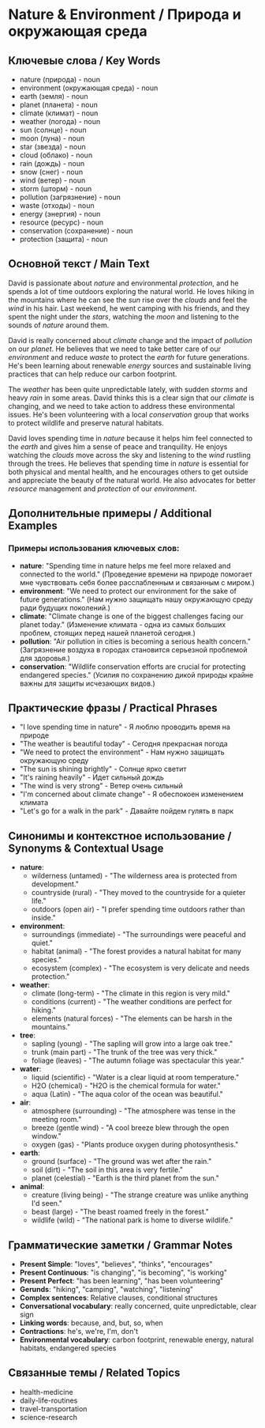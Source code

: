 # Nature & Environment / Природа и окружающая среда

## Ключевые слова / Key Words
- nature (природа) - noun
- environment (окружающая среда) - noun
- earth (земля) - noun
- planet (планета) - noun
- climate (климат) - noun
- weather (погода) - noun
- sun (солнце) - noun
- moon (луна) - noun
- star (звезда) - noun
- cloud (облако) - noun
- rain (дождь) - noun
- snow (снег) - noun
- wind (ветер) - noun
- storm (шторм) - noun
- pollution (загрязнение) - noun
- waste (отходы) - noun
- energy (энергия) - noun
- resource (ресурс) - noun
- conservation (сохранение) - noun
- protection (защита) - noun

## Основной текст / Main Text

David is passionate about *nature* and environmental *protection*, and he spends a lot of time outdoors exploring the natural world. He loves hiking in the mountains where he can see the *sun* rise over the *clouds* and feel the *wind* in his hair. Last weekend, he went camping with his friends, and they spent the night under the *stars*, watching the *moon* and listening to the sounds of *nature* around them.

David is really concerned about *climate* change and the impact of *pollution* on our *planet*. He believes that we need to take better care of our *environment* and reduce *waste* to protect the *earth* for future generations. He's been learning about renewable *energy* sources and sustainable living practices that can help reduce our carbon footprint.

The *weather* has been quite unpredictable lately, with sudden *storms* and heavy *rain* in some areas. David thinks this is a clear sign that our *climate* is changing, and we need to take action to address these environmental issues. He's been volunteering with a local *conservation* group that works to protect wildlife and preserve natural habitats.

David loves spending time in *nature* because it helps him feel connected to the *earth* and gives him a sense of peace and tranquility. He enjoys watching the *clouds* move across the sky and listening to the *wind* rustling through the trees. He believes that spending time in *nature* is essential for both physical and mental health, and he encourages others to get outside and appreciate the beauty of the natural world. He also advocates for better *resource* management and *protection* of our *environment*.

## Дополнительные примеры / Additional Examples

### Примеры использования ключевых слов:
- **nature**: "Spending time in nature helps me feel more relaxed and connected to the world." (Проведение времени на природе помогает мне чувствовать себя более расслабленным и связанным с миром.)
- **environment**: "We need to protect our environment for the sake of future generations." (Нам нужно защищать нашу окружающую среду ради будущих поколений.)
- **climate**: "Climate change is one of the biggest challenges facing our planet today." (Изменение климата - одна из самых больших проблем, стоящих перед нашей планетой сегодня.)
- **pollution**: "Air pollution in cities is becoming a serious health concern." (Загрязнение воздуха в городах становится серьезной проблемой для здоровья.)
- **conservation**: "Wildlife conservation efforts are crucial for protecting endangered species." (Усилия по сохранению дикой природы крайне важны для защиты исчезающих видов.)

## Практические фразы / Practical Phrases

- "I love spending time in nature" - Я люблю проводить время на природе
- "The weather is beautiful today" - Сегодня прекрасная погода
- "We need to protect the environment" - Нам нужно защищать окружающую среду
- "The sun is shining brightly" - Солнце ярко светит
- "It's raining heavily" - Идет сильный дождь
- "The wind is very strong" - Ветер очень сильный
- "I'm concerned about climate change" - Я обеспокоен изменением климата
- "Let's go for a walk in the park" - Давайте пойдем гулять в парк

## Синонимы и контекстное использование / Synonyms & Contextual Usage

- **nature**: 
  - wilderness (untamed) - "The wilderness area is protected from development."
  - countryside (rural) - "They moved to the countryside for a quieter life."
  - outdoors (open air) - "I prefer spending time outdoors rather than inside."
- **environment**: 
  - surroundings (immediate) - "The surroundings were peaceful and quiet."
  - habitat (animal) - "The forest provides a natural habitat for many species."
  - ecosystem (complex) - "The ecosystem is very delicate and needs protection."
- **weather**: 
  - climate (long-term) - "The climate in this region is very mild."
  - conditions (current) - "The weather conditions are perfect for hiking."
  - elements (natural forces) - "The elements can be harsh in the mountains."
- **tree**: 
  - sapling (young) - "The sapling will grow into a large oak tree."
  - trunk (main part) - "The trunk of the tree was very thick."
  - foliage (leaves) - "The autumn foliage was spectacular this year."
- **water**: 
  - liquid (scientific) - "Water is a clear liquid at room temperature."
  - H2O (chemical) - "H2O is the chemical formula for water."
  - aqua (Latin) - "The aqua color of the ocean was beautiful."
- **air**: 
  - atmosphere (surrounding) - "The atmosphere was tense in the meeting room."
  - breeze (gentle wind) - "A cool breeze blew through the open window."
  - oxygen (gas) - "Plants produce oxygen during photosynthesis."
- **earth**: 
  - ground (surface) - "The ground was wet after the rain."
  - soil (dirt) - "The soil in this area is very fertile."
  - planet (celestial) - "Earth is the third planet from the sun."
- **animal**: 
  - creature (living being) - "The strange creature was unlike anything I'd seen."
  - beast (large) - "The beast roamed freely in the forest."
  - wildlife (wild) - "The national park is home to diverse wildlife."

## Грамматические заметки / Grammar Notes

- **Present Simple**: "loves", "believes", "thinks", "encourages"
- **Present Continuous**: "is changing", "is becoming", "is working"
- **Present Perfect**: "has been learning", "has been volunteering"
- **Gerunds**: "hiking", "camping", "watching", "listening"
- **Complex sentences**: Relative clauses, conditional structures
- **Conversational vocabulary**: really concerned, quite unpredictable, clear sign
- **Linking words**: because, and, but, so, when
- **Contractions**: he's, we're, I'm, don't
- **Environmental vocabulary**: carbon footprint, renewable energy, natural habitats, endangered species

## Связанные темы / Related Topics

- health-medicine
- daily-life-routines
- travel-transportation
- science-research


